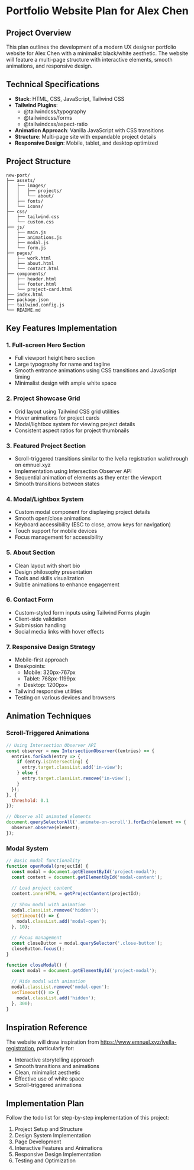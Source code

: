 # Portfolio Website Plan for Alex Chen

## Project Overview

This plan outlines the development of a modern UX designer portfolio website for Alex Chen with a minimalist black/white aesthetic. The website will feature a multi-page structure with interactive elements, smooth animations, and responsive design.

## Technical Specifications

- **Stack**: HTML, CSS, JavaScript, Tailwind CSS
- **Tailwind Plugins**: 
  - @tailwindcss/typography
  - @tailwindcss/forms
  - @tailwindcss/aspect-ratio
- **Animation Approach**: Vanilla JavaScript with CSS transitions
- **Structure**: Multi-page site with expandable project details
- **Responsive Design**: Mobile, tablet, and desktop optimized

## Project Structure

```
new-port/
├── assets/
│   ├── images/
│   │   ├── projects/
│   │   └── about/
│   ├── fonts/
│   └── icons/
├── css/
│   ├── tailwind.css
│   └── custom.css
├── js/
│   ├── main.js
│   ├── animations.js
│   ├── modal.js
│   └── form.js
├── pages/
│   ├── work.html
│   ├── about.html
│   └── contact.html
├── components/
│   ├── header.html
│   ├── footer.html
│   └── project-card.html
├── index.html
├── package.json
├── tailwind.config.js
└── README.md
```

## Key Features Implementation

### 1. Full-screen Hero Section

- Full viewport height hero section
- Large typography for name and tagline
- Smooth entrance animations using CSS transitions and JavaScript timing
- Minimalist design with ample white space

### 2. Project Showcase Grid

- Grid layout using Tailwind CSS grid utilities
- Hover animations for project cards
- Modal/lightbox system for viewing project details
- Consistent aspect ratios for project thumbnails

### 3. Featured Project Section

- Scroll-triggered transitions similar to the Ivella registration walkthrough on emnuel.xyz
- Implementation using Intersection Observer API
- Sequential animation of elements as they enter the viewport
- Smooth transitions between states

### 4. Modal/Lightbox System

- Custom modal component for displaying project details
- Smooth open/close animations
- Keyboard accessibility (ESC to close, arrow keys for navigation)
- Touch support for mobile devices
- Focus management for accessibility

### 5. About Section

- Clean layout with short bio
- Design philosophy presentation
- Tools and skills visualization
- Subtle animations to enhance engagement

### 6. Contact Form

- Custom-styled form inputs using Tailwind Forms plugin
- Client-side validation
- Submission handling
- Social media links with hover effects

### 7. Responsive Design Strategy

- Mobile-first approach
- Breakpoints:
  - Mobile: 320px-767px
  - Tablet: 768px-1199px
  - Desktop: 1200px+
- Tailwind responsive utilities
- Testing on various devices and browsers

## Animation Techniques

### Scroll-Triggered Animations

```javascript
// Using Intersection Observer API
const observer = new IntersectionObserver((entries) => {
  entries.forEach(entry => {
    if (entry.isIntersecting) {
      entry.target.classList.add('in-view');
    } else {
      entry.target.classList.remove('in-view');
    }
  });
}, {
  threshold: 0.1
});

// Observe all animated elements
document.querySelectorAll('.animate-on-scroll').forEach(element => {
  observer.observe(element);
});
```

### Modal System

```javascript
// Basic modal functionality
function openModal(projectId) {
  const modal = document.getElementById('project-modal');
  const content = document.getElementById('modal-content');
  
  // Load project content
  content.innerHTML = getProjectContent(projectId);
  
  // Show modal with animation
  modal.classList.remove('hidden');
  setTimeout(() => {
    modal.classList.add('modal-open');
  }, 10);
  
  // Focus management
  const closeButton = modal.querySelector('.close-button');
  closeButton.focus();
}

function closeModal() {
  const modal = document.getElementById('project-modal');
  
  // Hide modal with animation
  modal.classList.remove('modal-open');
  setTimeout(() => {
    modal.classList.add('hidden');
  }, 300);
}
```

## Inspiration Reference

The website will draw inspiration from https://www.emnuel.xyz/ivella-registration, particularly for:

- Interactive storytelling approach
- Smooth transitions and animations
- Clean, minimalist aesthetic
- Effective use of white space
- Scroll-triggered animations

## Implementation Plan

Follow the todo list for step-by-step implementation of this project:

1. Project Setup and Structure
2. Design System Implementation
3. Page Development
4. Interactive Features and Animations
5. Responsive Design Implementation
6. Testing and Optimization